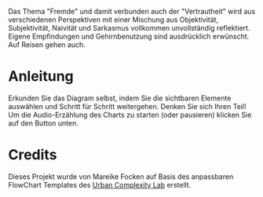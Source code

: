 Das Thema "Fremde" und damit verbunden auch der "Vertrautheit" wird aus verschiedenen Perspektiven mit einer Mischung aus Objektivität, Subjektivität, Naivität und Sarkasmus vollkommen unvollständig reflektiert. Eigene Empfindungen und Gehirnbenutzung sind ausdrücklich erwünscht. Auf Reisen gehen auch.
# Anleitung
Erkunden Sie das Diagram selbst, indem Sie die sichtbaren Elemente auswählen und Schritt für Schritt weitergehen. Denken Sie sich Ihren Teil!
Um die Audio-Erzählung des Charts zu starten (oder pausieren) klicken Sie auf den Button unten.

# Credits

Dieses Projekt wurde von Mareike Focken auf Basis des anpassbaren FlowChart Templates des [Urban Complexity Lab](https://uclab.fh-potsdam.de/) erstellt.
